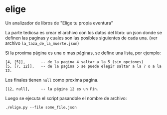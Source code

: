 # elige
Un analizador de libros de "Elige tu propia eventura"

La parte tediosa es crear el archivo con los datos del libro: un json donde se definen las paginas y cuales son las posibles siguientes de cada una. (ver archivo `la_taza_de_la_muerte.json`)

Si la proxima página es una o mas páginas, se define una lista, por ejemplo:

    [4, [5]],       -- de la pagina 4 saltar a la 5 (sin opciones)
    [5, [7, 12]],   -- de la pagina 5 se puede elegir saltar a la 7 o a la 12.


Los finales tienen `null` como proxima pagina.

    [12, null],     -- la página 12 es un Fin.


Luego se ejecuta el script pasandole el nombre de archivo:

    ./elige.py --file some_file.json


